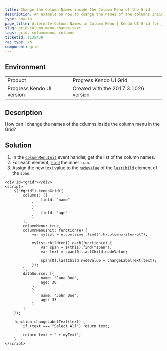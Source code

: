 ```yaml
---
title: Change the Column Names inside the Column Menu of the Grid
description: An example on how to change the names of the columns inside the column menu of the Kendo UI Grid.
type: how-to
page_title: Alternate Column Names in Column Menu | Kendo UI Grid for jQuery
slug: grid-column-menu-change-text
tags: grid, columnmenu, columns
ticketid: 1135439
res_type: kb
component: grid
---
```


## Environment

<table>
 <tr>
  <td>Product</td>
  <td>Progress Kendo UI Grid</td>
 </tr>
 <tr>
  <td>Progress Kendo UI version</td>
  <td>Created with the 2017.3.1026 version</td>
 </tr>
</table>

## Description

How can I change the names of the columns inside the column menu in the Grid?

## Solution

1. In the [`columnMenuInit`](https://docs.telerik.com/kendo-ui/api/javascript/ui/grid/events/columnmenuinit) event handler, get the list of the column names.
1. For each element, [`find`](https://api.jquery.com/find/) the inner `span`.
1. Assign the new text value to the [`nodeValue`](https://developer.mozilla.org/en-US/docs/Web/API/Node/nodeValue) of the [`lastChild`](https://developer.mozilla.org/en-US/docs/Web/API/Node/lastChild) element of the `span`.

```dojo
<div id="grid"></div>
<script>
    $("#grid").kendoGrid({
        columns: [{
                field: "name"
            },
            {
                field: "age"
            }
        ],
        columnMenu: true,
        columnMenuInit: function(e) {
            var mylist = e.container.find(".k-columns-item>ul");

            mylist.children().each(function(e) {
                var span = $(this).find("span");
                var text = span[0].lastChild.nodeValue;

                span[0].lastChild.nodeValue = changeLabelText(text);
            });
        },
        dataSource: [{
                name: "Jane Doe",
                age: 30
            },
            {
                name: "John Doe",
                age: 33
            }
        ]
    });

    function changeLabelText(text) {
        if (text === "Select All") return text;

        return text + " + myText";
    }
</script>
```
